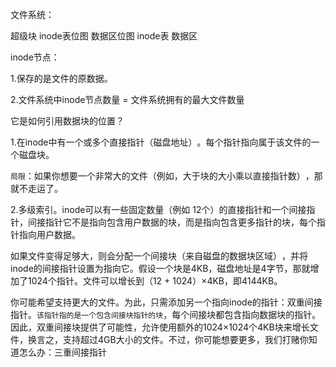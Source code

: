文件系统：

超级块 inode表位图 数据区位图 inode表 数据区

inode节点：

1.保存的是文件的原数据。

2.文件系统中inode节点数量 = 文件系统拥有的最大文件数量

它是如何引用数据块的位置？

1.在inode中有一个或多个直接指针（磁盘地址）​。每个指针指向属于该文件的一个磁盘块。

`局限`：如果你想要一个非常大的文件（例如，大于块的大小乘以直接指针数）​，那就不走运了。

2.多级索引。inode可以有一些固定数量（例如 12个）的直接指针和一个间接指针，间接指针它不是指向包含用户数据的块，而是指向包含更多指针的块，每个指针指向用户数据。

如果文件变得足够大，则会分配一个间接块（来自磁盘的数据块区域）​，并将inode的间接指针设置为指向它。假设一个块是4KB，磁盘地址是4字节，那就增加了1024个指针。文件可以增长到（12 + 1024）×4KB，即4144KB。

你可能希望支持更大的文件。为此，只需添加另一个指向inode的指针：双重间接指针​。`该指针指的是一个包含间接块指针的块`，每个间接块都包含指向数据块的指针。因此，双重间接块提供了可能性，允许使用额外的1024×1024个4KB块来增长文件，换言之，支持超过4GB大小的文件。不过，你可能想要更多，我们打赌你知道怎么办：三重间接指针

